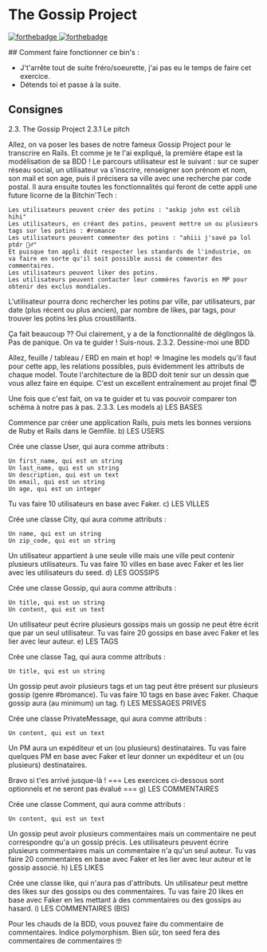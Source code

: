 # The Gossip Project

[![forthebadge](https://forthebadge.com/images/badges/made-with-ruby.svg)   ![forthebadge](http://forthebadge.com/images/badges/built-with-love.svg)](http://forthebadge.com)

## Comment faire fonctionner ce bin's :
* J't'arrête tout de suite fréro/soeurette, j'ai pas eu le temps de faire cet exercice.
* Détends toi et passe à la suite.

## Consignes

2.3. The Gossip Project
2.3.1 Le pitch

Allez, on va poser les bases de notre fameux Gossip Project pour le transcrire en Rails. Et comme je te l'ai expliqué, la première étape est la modélisation de sa BDD !
Le parcours utilisateur est le suivant : sur ce super réseau social, un utilisateur va s'inscrire, renseigner son prénom et nom, son mail et son age, puis il précisera sa ville avec une recherche par code postal.
Il aura ensuite toutes les fonctionnalités qui feront de cette appli une future licorne de la Bitchin'Tech :

    Les utilisateurs peuvent créer des potins : "askip john est célib hihi"
    Les utilisateurs, en créant des potins, peuvent mettre un ou plusieurs tags sur les potins : #romance
    Les utilisateurs peuvent commenter des potins : "ahiii j'savé pa lol ptdr 💁‍♂️"
    Et puisque ton appli doit respecter les standards de l'industrie, on va faire en sorte qu'il soit possible aussi de commenter des commentaires.
    Les utilisateurs peuvent liker des potins.
    Les utilisateurs peuvent contacter leur commères favoris en MP pour obtenir des exclus mondiales.

L'utilisateur pourra donc rechercher les potins par ville, par utilisateurs, par date (plus récent ou plus ancien), par nombre de likes, par tags, pour trouver les potins les plus croustillants.

Ça fait beaucoup ?? Oui clairement, y a de la fonctionnalité de déglingos là. Pas de panique. On va te guider ! Suis-nous.
2.3.2. Dessine-moi une BDD

Allez, feuille / tableau / ERD en main et hop! => Imagine les models qu'il faut pour cette app, les relations possibles, puis évidemment les attributs de chaque model. Toute l'architecture de la BDD doit tenir sur un dessin que vous allez faire en équipe. C'est un excellent entraînement au projet final 😇

Une fois que c'est fait, on va te guider et tu vas pouvoir comparer ton schéma à notre pas à pas.
2.3.3. Les models
a) LES BASES

Commence par créer une application Rails, puis mets les bonnes versions de Ruby et Rails dans le Gemfile.
b) LES USERS

Crée une classe User, qui aura comme attributs :

    Un first_name, qui est un string
    Un last_name, qui est un string
    Un description, qui est un text
    Un email, qui est un string
    Un age, qui est un integer

Tu vas faire 10 utilisateurs en base avec Faker.
c) LES VILLES

Crée une classe City, qui aura comme attributs :

    Un name, qui est un string
    Un zip_code, qui est un string

Un utilisateur appartient à une seule ville mais une ville peut contenir plusieurs utilisateurs.
Tu vas faire 10 villes en base avec Faker et les lier avec les utilisateurs du seed.
d) LES GOSSIPS

Crée une classe Gossip, qui aura comme attributs :

    Un title, qui est un string
    Un content, qui est un text

Un utilisateur peut écrire plusieurs gossips mais un gossip ne peut être écrit que par un seul utilisateur.
Tu vas faire 20 gossips en base avec Faker et les lier avec leur auteur.
e) LES TAGS

Crée une classe Tag, qui aura comme attributs :

    Un title, qui est un string

Un gossip peut avoir plusieurs tags et un tag peut être présent sur plusieurs gossip (genre #bromance).
Tu vas faire 10 tags en base avec Faker. Chaque gossip aura (au minimum) un tag.
f) LES MESSAGES PRIVÉS

Crée une classe PrivateMessage, qui aura comme attributs :

    Un content, qui est un text

Un PM aura un expéditeur et un (ou plusieurs) destinataires.
Tu vas faire quelques PM en base avec Faker et leur donner un expéditeur et un (ou plusieurs) destinataires.

Bravo si t'es arrivé jusque-là !
=== Les exercices ci-dessous sont optionnels et ne seront pas évalué ===
g) LES COMMENTAIRES

Crée une classe Comment, qui aura comme attributs :

    Un content, qui est un text

Un gossip peut avoir plusieurs commentaires mais un commentaire ne peut correspondre qu'a un gossip précis.
Les utilisateurs peuvent écrire plusieurs commentaires mais un commentaire n'a qu'un seul auteur.
Tu vas faire 20 commentaires en base avec Faker et les lier avec leur auteur et le gossip associé.
h) LES LIKES

Crée une classe like, qui n'aura pas d'attributs.
Un utilisateur peut mettre des likes sur des gossips ou des commentaires.
Tu vas faire 20 likes en base avec Faker en les mettant à des commentaires ou des gossips au hasard.
i) LES COMMENTAIRES (BIS)

Pour les chauds de la BDD, vous pouvez faire du commentaire de commentaires. Indice polymorphism. Bien sûr, ton seed fera des commentaires de commentaires 🤓
